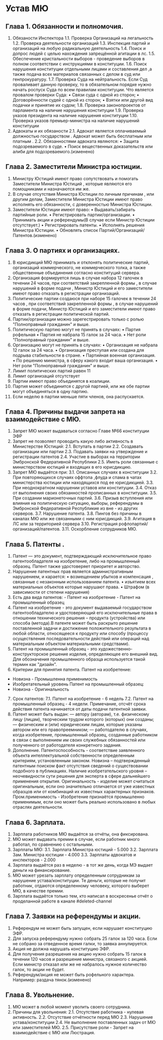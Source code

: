 # Устав МЮ

## Глава 1. Обязанности и полномочия.
 
1. Обязаности Инспектора 
	1.1. Проверка Организаций на легальность 
	1.2. Проверка деятельности организаций 
	1.3. Инспекция партий и организаций на любую радикальную деятельность 
	1.4. Поиск и допрос людей с целью нахождения запрещённой агитации в лс. 
	1.5. Обеспечение кристальности выборов - проведение выборов в полном соответствии с инструкциями в конституции. 
	1.6. Поиск нарушения конституции отдельными лицами и составления дел ,а также подача всех материалов связанных с делом в суд или генпрокуратуру. 
	1.7. Проверка Суда на нейтральность. Если Суд проваливает данную проверку, то в обязательном порядке нужно начать роспуск Суда по всем правилам конституции. 
	Что является провалом проверки Суда: 
	• Связи суда с одной из сторон;
	• Договорённости судей с одной из сторон;
	• Взятки или другой вид подачки и принятие их судом;
	1.8. Проверка законопроектов от парламента на наличие нарушения конституции 
	1.9. Проверка указов президента на наличие нарушения конституции 
	1.10. Проверка указов премьер-министра на наличие нарушений конституции 
2. Адвокаты и их обязаности 
	2.1. Адвокат является оплачиваемый должностью государством . Адвокат может быть бесплатным или платным . 
	2.2. Обязанностями адвоката являются: 
	• Защита подозреваемого в суде. 
	• Поиск вещественных доказательств или алиби для подозреваемого.(изменено)


## Глава 2. Заместители Министра юстиции.

1. Министру Юстиций имеют право сопутствовать и помогать Заместители Министра Юстиций , которые являются его помощниками и назначаются им же. 
2. В случае отсутствия Министра Юстиции по личным причинам , или другим делам, Заместители Министра Юстиции имеют право исполнять его обязанности, с доверенностью Министра Юстиции. 
3. Заместители Юстиции имеют право: 
• Выдавать/забирать партийные роли. 
• Регистрировать партии/организации. 
• Принимать акции и референдумы(В случае если Министр Юстиции отсутствует.) 
• Регистрировать патенты. 
• Исполнять решения Министра Юстиции. 
• Обновлять список Партий/Организаций/Патентов.(изменено)

## Глава 3. О партиях и организациях.

1. В юрисдикций МЮ принимать и отклонять политические партий, организаций коммерческого, не коммерческого толка, а также общественные объединения согласно конституций сервера. 
2. Организация формируется лишь в случае набора 12 галочек в течении 24 часов, при соответствий закрепленной формы , в случае нарушений в форме подачи , Министр Юстиций и его заместители имеют право отказать в регистрации организаций. 
3. Политические партии создаюся при наборе 15 галочек в течении 24 часов , при соответствий закрепленной формы , в случае нарушений в форме подачи, Министр Юстиций и его заместители имеют право отказать в регистрации политической партий. 
4. Партии/организации можно зарегестрировать только с ролью "Полноправный гражданин" и выше. 
5. Политическую партию могут не принять в случаях: 
• Партия рофельная • Партия не набрала 15 галок за 24 часа. 
• Нет роли "Полноправный гражданин" и выше. 
6. Организацию могут не принять в случаях: 
• Организация не набрала 12 галок за 24 часа. 
• Организация преступая или создана для подрыва стабильности в стране. 
• Партийная военная организация.
• По решению министра, в сферу какого входит ваша организация.
• Нет роли "Полноправный гражданин" и выше. 
7. Лимит политических партий равен 11 
8. Лимит организаций отсутствует 
9. Партии имеют право объединятся в коалиции. 
10. Партия может объединится с другой партией, или же обе партии могут объединяться в одну партию. 
11. Если неделю в партии меньше пяти членов, она распускается.

## Глава 4. Причины выдачи запрета на взаимодействие с МЮ.
 
1. Запрет МЮ может выдаваться согласно Главе №66 конституции ЭФР 
2. Запрет не позволяет проводить какую либо активность в Министерстве Юстиций: 
	2.1. Вступать в партии 
	2.2. Создавать организации или партии 
	2.3. Подавать заявки на утверждение и регистрации патентов 
	2.4. Участие в выборах на территории Эмбронской Федеративной Республики 
	2.5. Иметь роли связанные с министерством юстиций и входящих в его юрисдикцию. 
3. Запрет МЮ выдаётся при: 
	3.1. Описанных случаях в конституции 
	3.2. При повторяющихся случаях оффтопа ,флуда и спама в чатах министерства юстиции или находящихся под ее юрисдикцией. 
	3.3. При неоднократном нарушении уставов или конституции. 
	3.4. Отказ от выполнения своих обязанностей прописанных в конституции.
	3.5. При создании марионеточных партий. 
	3.6. Призыв вступления или влияния на политическую ситуацию, выборы, референдумы в Эмбронской Федеративной Республикие из вне - из других серверов. 
	3.7. Нарушение патента. 
	3.8. Пингов без причины в каналах МЮ или же связанными с ним юрисдикций. 3.9. Агитация в ЛС или за территорией сервера 
	3.10. Регистрация рофлопартий/организаций/патентов. 
	3.11. Оскорбление сотрудников МЮ.

## Глава 5. Патенты .

1. Патент — это документ, подтверждающий исключительное право патентообладателя на изобретение, либо на промышленный образец. Патент также удостоверяет приоритет и авторство. 
2. Нарушение патентных прав является административным нарушением, и карается: 
• возмещением убытков и компенсация , связанные с незаконным использованием патента.
• изъятием всех материальных объектов которые нарушают права. 
 • Штрафом (в зависимости от степени нарушения) 
3. Есть два вида патентов: - Патент на изобретение - Патент на промышленный образец 
4. Патент на изобретение - это документ выдаваемый государством патентообладателю и удостоверяющий его исключительные права в отношении технического решения – продукта (устройства) или способа (метода).В патенте может быть раскрыто решение поставленной задачи и достижение положительного результата в любой области, относящееся к продукту или способу (процессу осуществления последовательности действий или операций над материальным объектом материальными средствами). 
5. Патент на промышленный образец - это художественно-конструкторское решение изделия, определяющее его внешний вид. Для обозначения промышленного образца используется такой термин как "дизайн". 
6. Критерии для принятия патента. 
Патент на изобретение: 
 - Новизна - Промышленна применимость 
 - Изобретательный уровень Патент на промышленный образец: 
 - Новизна - Оригинальность 
7. Срок патентов: 
7.1. Патент на изобретение - 6 недель 
7.2. Патент на промышленный образец - 4 недели. Примечание, отсчёт срока действия патента начинается от даты подачи патентной заявки. 
8. Патент может быть выдан: 
 — автору (авторам), т.е. физическому лицу (лицам), творческим трудом которого (которых) они созданы; 
 — физическим и (или) юридическим лицам, которые указаны автором или его правопреемником; 
 — работодателю в случаях, когда изобретение, промышленный образец, созданные работником в связи с выполнением им своих служебных обязанностей или полученного от работодателя конкретного задания. 
9. Дополнение. Патентоспособность - соответствие заявленного объекта интеллектуальной собственности определенным критериям, установленным законом. Новизна – подтвержденный патентным поиском факт отсутствия сведений о существовании подобного в публикациях. 
Наличие изобретательского уровня – неочевидности сути решения для эксперта в сфере дальнейшего применения открытия. 
Оригинальность - изделие может считаться оригинальным, если оно значительно отличается от уже известных образцов или от комбинаций их известных характерных признаков. 
Пром.применимость - Изобретение признаётся промышленно применимым, если оно может быть реально использовано в любых отраслях деятельности.

## Глава 6. Зарплата.

1. Зарплата работников МЮ выдаётся за отчёты, она фиксирована. 
2. МЮ может выдавать премии в случае, если работник много работал, по сравнению с остальными. 
3. Зарплаты МЮ: 
	3.1. Зарплата Министра юстиций - 5.000 
	3.2. Зарплата Зам. Министра юстиции - 4.000 
	3.3. Зарплаты адвокатов и инспекторов - 2.000 
4. Зарплата выдаётся раз в неделю - в тот же день, когда МЭ выдает деньги на финансирование. 
5. МЮ может урезать зарплату определенным сотрудникам за нарушение устава/конституции. Те деньги, которые не получит работник, отдаются определенному человеку, которого выберет МЮ, в качестве премии. 
6. Зарплата выдаётся только тем, кто написал в воскресенье отчёт о проделанной работе в канале #deleted-channel

## Глава 7. Заявки на референдумы и акции.

1. Референдум не может быть запущен, если нарушает конституцию ЭФР. 
2. Для запуска референдуму нужно собрать 25 галок за 120 часа. Если не собрано за отведенное время галки, то заявка аннулируется. 
3. Акция не должна нарушать конституцию ЭФР. 
4. Для получения разрешения на акцию нужно собрать 15 галок в течении 120 часов и разрешение министра, связаного с акцией. Если министр отказал или же не набралось нужное количество галок, то акции не будет. 
5. Референдум/акция не может быть рофельного характера. Например: раздача тянок.(изменено)

## Глава 8. Увольнение.

1. МЮ может в любой момент уволить своего сотрудника. 
2. Причины для увольнения: 
	2.1. Отсутствие работника - нулевая активность. 
	2.2. Отсутствие отчётности перед МЮ 
	2.3. Нарушение устава/конституции 
	2.4. Не выполнение поставленных задач от МЮ или заместителей МЮ. 
	2.5. Присутствие роли - Запрет на взаимодействие с МЮ или Люстрация.

